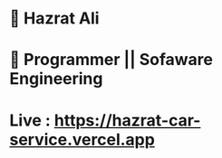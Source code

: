 # 🐬 Hazrat Ali

# 🐸 Programmer || Sofaware Engineering

# Live : https://hazrat-car-service.vercel.app